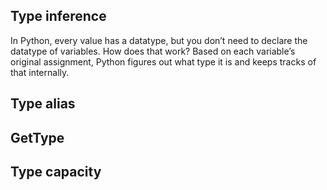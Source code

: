 ## Type inference
In Python, every value has a datatype, but you don’t need to declare the datatype of variables. 
How does that work? Based on each variable’s original assignment, Python figures out what type it is and keeps tracks of that internally.


## Type alias

## GetType

## Type capacity
